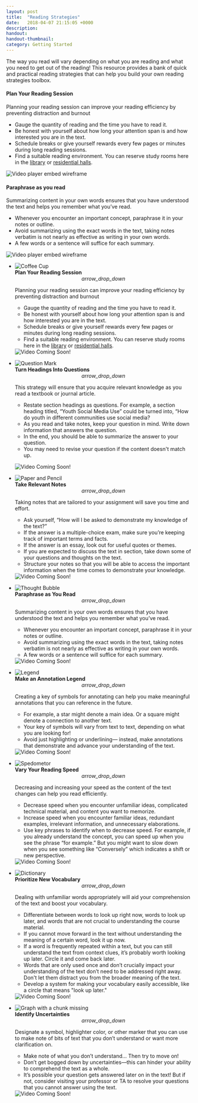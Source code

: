 ```yaml
---
layout: post
title:  "Reading Strategies"
date:   2018-04-07 21:15:05 +0000
description: 
handout:
handout-thumbnail:
category: Getting Started
---
```

The way you read will vary depending on what you are reading and what you need to get out of the reading! This resource provides a bank of quick and practical reading strategies that can help you build your own reading strategies toolbox.  


<!-- this is a comment, we use comments to write notes that only appear in code -->
<!-- we also use comment to mark off sections of code to make things easier to read and scan -->
<!-- for example, in the code below, there is a start statement and an end statement to help us scan and read through the code. -->

<!-- Start Plan Your Reading Session 2 -->
<div class="card">
    <div class="card-content">
        <div class="row">
            <div class="col s12 m6">
                <h4>Plan Your Reading Session</h4>
                <p>Planning your reading session can improve your reading efficiency by preventing distraction and burnout</p>
                <ul class="browser-default activator">
                    <li>Gauge the quantity of reading and the time you have to read it.</li>
                    <li>Be honest with yourself about how long your attention span is and how interested you are in the text.</li>
                <li>Schedule breaks or give yourself rewards every few pages or minutes during long reading sessions.</li>
                <li>Find a suitable reading environment. You can reserve study rooms here in the <a href="http://www.library.ucla.edu/clicc/study-rooms" target="blank">library</a> or <a href="https://reslife.ucla.edu/reserve/" target="blank">residential halls</a>.</li>
                </ul>
            </div>
            <div class="col s12 m6">
                <!--add video embed code here--><img class="tooltipped responsive-img" data-position="left" data-tooltip="Placeholder for embedded video" alt="Video player embed wireframe" src="{{site.baseurl}}/assets/img/coming_soon.png">
            </div>
        </div>
    </div>
</div>
<!-- End Plan Your Reading Session 2 -->

<!-- Start Paraphrase as you read 2 -->
<div class="card">
    <div class="card-content">
        <div class="row">
            <div class="col s12 m6">
                <h4>Paraphrase as you read</h4>
                <p>Summarizing content in your own words ensures that you have understood the text and helps you remember what you’ve read.</p>
                <ul class="browser-default activator">
                    <li>Whenever you encounter an important concept, paraphrase it in your notes or outline.</li>
                    <li>Avoid summarizing using the exact words in the text, taking notes verbatim is not nearly as effective as writing in your own words.</li>
                    <li>A few words or a sentence will suffice for each summary.</li>
                </ul>
            </div>
            <div class="col s12 m6">
                <!--add video embed code here--><img class="tooltipped responsive-img" data-position="left" data-tooltip="Placeholder for embedded video" alt="Video player embed wireframe" src="{{site.baseurl}}/assets/img/coming_soon.png">
            </div>
        </div>
    </div>
</div>
<!-- End Paraphrase as you read 2 -->


<!-- Start Plan Your Reading Session -->
<ul class="collapsible" data-collapsible="expandable">
    <li>
    <div class="collapsible-header row z-depth-1 hoverable blue grey lighten-5 col s12">
         <div class="row valign-wrapper col m6">
         <div class=" col s3">
              <img src="{{site.baseurl}}/assets/img/plan.png" alt="Coffee Cup" class="responsive-img"> 
        </div>
       <div class="col s9">
             <b><span class="black-text">
                Plan Your Reading Session
                 </span></b>
             </div>
       </div>
       <div class="row col m6"><center><i class="material-icons md-36">arrow_drop_down</i></center></div>
    </div>
    <div class="collapsible-body">
        <div class="row">
            <div class="col s12 m7 smalltext">
                <p>Planning your reading session can improve your reading efficiency by preventing distraction and burnout</p> <!--experiment with setting at p level -->
                <ul class="browser-default"><li>Gauge the quantity of reading and the time you have to read it.</li>
                <li>Be honest with yourself about how long your attention span is and how interested you are in the text.</li>
                <li>Schedule breaks or give yourself rewards every few pages or minutes during long reading sessions.</li>
                <li>Find a suitable reading environment. You can reserve study rooms here in the <a href="http://www.library.ucla.edu/clicc/study-rooms" target="blank">library</a> or <a href="https://reslife.ucla.edu/reserve/" target="blank">residential halls</a>.</li>
                </ul>
            </div>
            <div class="col s12 m5">
                <img src="{{site.baseurl}}/assets/img/coming_soon.png" alt="Video Coming Soon!" class="responsive-img">
            </div>
        </div>
    </div>
    </li>
    </ul>
 <!-- End Plan Your Reading Session profile -->
 
 <!-- Start Turn Headings Into Questions -->
<ul class="collapsible" data-collapsible="expandable">
    <li>
    <div class="collapsible-header row z-depth-1 hoverable blue grey lighten-5 col s12">
         <div class="row valign-wrapper col m6">
         <div class=" col s3">
              <img src="{{site.baseurl}}/assets/img/questions.png" alt="Question Mark" class="responsive-img"> 
        </div>
       <div class="col s9">
             <b><span class="black-text"> <!-- should this be a heading? -->
                Turn Headings Into Questions
                 </span></b>
             </div>
       </div>
       <div class=" row col m6"><center><i class="material-icons md-36">arrow_drop_down</i></center></div>
    </div>
    <div class="collapsible-body">
        <div class="row">
            <div class="col s12 m7 smalltext"> <!-- trying to set at div level -->
                <p>This strategy will ensure that you acquire relevant knowledge as you read a textbook or journal article.
                <ul class="browser-default"><li>Restate section headings as questions. For example, a section heading titled, “Youth Social Media Use” could be turned into, “How do youth in different communities use social media? </li>
                <li>As you read and take notes, keep your question in mind. Write down information that answers the question.</li>
                <li>In the end, you should be able to summarize the answer to your question.</li>
                <li>You may need to revise your question if the content doesn't match up.</li>
                </ul></p>
            </div>
            <div class="col s12 m5">
                <img src="{{site.baseurl}}/assets/img/coming_soon.png" alt="Video Coming Soon!" class="responsive-img">
            </div>
        </div>
    </div>
    </li>
    </ul>
 <!-- End Turn Headings Into Questions -->
  
   <!-- Start Take Relevant Notes-->
<ul class="collapsible" data-collapsible="expandable">
    <li>
    <div class="collapsible-header row z-depth-1 hoverable blue grey lighten-5 col s12">
         <div class="row valign-wrapper col m6">
         <div class=" col s3">
              <img src="{{site.baseurl}}/assets/img/notes.png" alt="Paper and Pencil" class="responsive-img"> 
        </div>
       <div class="col s9">
             <b><span class="black-text">
                Take Relevant Notes
                 </span></b>
             </div>
       </div>
       <div class=" row col m6"><center><i class="material-icons md-36">arrow_drop_down</i></center></div>
    </div>
    <div class="collapsible-body">
        <div class="row">
            <div class="col s12 m7 smalltext">
                <p>Taking notes that are tailored to your assignment will save you time and effort.</p>
                <ul class="browser-default"><li>Ask yourself, “How will I be asked to demonstrate my knowledge of the text?”</li>
                <li>If the answer is a multiple-choice exam, make sure you’re keeping track of important terms and facts.</li>
                <li>If the answer is an essay, look out for useful quotes or themes.</li>
                <li>If you are expected to discuss the text in section, take down some of your questions and thoughts on the text.</li>
                <li>Structure your notes so that you will be able to access the important information when the time comes to demonstrate your knowledge. </li>
                </ul>
            </div>
            <div class="col s12 m5">
                <img src="{{site.baseurl}}/assets/img/coming_soon.png" alt="Video Coming Soon!" class="responsive-img">
            </div>
        </div>
    </div>
    </li>
    </ul>
 <!-- End Take Relevant Notes -->
 
  <!-- Start Paraphrase as You Read -->
<ul class="collapsible" data-collapsible="expandable">
    <li>
    <div class="collapsible-header row z-depth-1 hoverable blue grey lighten-5 col s12">
         <div class="row valign-wrapper col m6">
         <div class=" col s3">
              <img src="{{site.baseurl}}/assets/img/paraphrase.png" alt="Thought Bubble" class="responsive-img"> 
        </div>
       <div class="col s9">
             <b><span class="black-text">
                Paraphrase as You Read
                 </span></b>
             </div>
       </div>
       <div class=" row col m6"><center><i class="material-icons md-36">arrow_drop_down</i></center></div>
    </div>
    <div class="collapsible-body">
        <div class="row">
            <div class="col s12 m7 smalltext">
                <p>Summarizing content in your own words ensures that you have understood the text and helps you remember what you’ve read.</p>
                <ul class="browser-default"><li>Whenever you encounter an important concept, paraphrase it in your notes or outline.</li>
                <li>Avoid summarizing using the exact words in the text, taking notes verbatim is not nearly as effective as writing in your own words.</li>
                <li>A few words or a sentence will suffice for each summary.</li>
                </ul>
            </div>
            <div class="col s12 m5">
                <img src="{{site.baseurl}}/assets/img/coming_soon.png" alt="Video Coming Soon!" class="responsive-img">
            </div>
        </div>
    </div>
    </li>
    </ul>
 <!-- End Paraphrase as You Read  -->

  <!-- Start Make an Annotation Legend -->
<ul class="collapsible" data-collapsible="expandable">
    <li>
    <div class="collapsible-header row z-depth-1 hoverable blue grey lighten-5 col s12">
         <div class="row valign-wrapper col m6">
         <div class=" col s3">
              <img src="{{site.baseurl}}/assets/img/annotation.png" alt="Legend" class="responsive-img"> 
        </div>
       <div class="col s9">
             <b><span class="black-text">
                Make an Annotation Legend
                 </span></b>
             </div>
       </div>
       <div class=" row col m6"><center><i class="material-icons md-36">arrow_drop_down</i></center></div>
    </div>
    <div class="collapsible-body">
        <div class="row">
            <div class="col s12 m7 smalltext">
                <p>Creating a key of symbols for annotating can help you make meaningful annotations that you can reference in the future.</p>
                <ul class="browser-default"><li>For example, a star might denote a main idea. Or a square might denote a connection to another text.</li>
                <li>Your key of symbols will vary from text to text, depending on what you are looking for!</li>
                <li>Avoid just highlighting or underlining— instead, make annotations that demonstrate and advance your understanding of the text.</li>
                </ul>
            </div>
            <div class="col s12 m5">
                <img src="{{site.baseurl}}/assets/img/coming_soon.png" alt="Video Coming Soon!" class="responsive-img">
            </div>
        </div>
    </div>
    </li>
    </ul>
 <!-- End Make an Annotation Legend  -->
 
 <!-- Start Vary Your Reading Speed-->
<ul class="collapsible" data-collapsible="expandable">
    <li>
    <div class="collapsible-header row z-depth-1 hoverable blue grey lighten-5 col s12">
         <div class="row valign-wrapper col m6">
         <div class=" col s3">
              <img src="{{site.baseurl}}/assets/img/speed.png" alt="Spedometor" class="responsive-img"> 
        </div>
       <div class="col s9">
             <b><span class="black-text">
                Vary Your Reading Speed
                 </span></b>
             </div>
       </div>
       <div class=" row col m6"><center><i class="material-icons md-36">arrow_drop_down</i></center></div>
    </div>
     <div class="collapsible-body">
         <div class="row">
             <div class="col s12 m7 smalltext">
                 <p>Decreasing and increasing your speed as the content of the text changes can help you read efficiently.</p>
                 <ul class="browser-default"><li>Decrease speed when you encounter unfamiliar ideas, complicated technical material, and content you want to memorize.</li>
                 <li>Increase speed when you encounter familiar ideas, redundant examples, irrelevant information, and unnecessary elaborations.</li>
                 <li>Use key phrases to identify when to decrease speed. For example, if you already understand the concept, you can speed up when you see the phrase “for example.” But you might want to slow down when you see something like “Conversely” which indicates a shift or new perspective.</li>
                </ul>
            </div>
             <div class="col s12 m5">
                 <img src="{{site.baseurl}}/assets/img/coming_soon.png" alt="Video Coming Soon!" class="responsive-img">
            </div>
         </div>
     </div>
     </li>
     </ul>
  <!-- End Vary Your Reading Speed -->
  
  <!-- New Vocabulary -->
 <ul class="collapsible" data-collapsible="expandable">
    <li>
    <div class="collapsible-header row z-depth-1 hoverable blue grey lighten-5 col s12">
         <div class="row valign-wrapper col m6">
         <div class=" col s3">
              <img src="{{site.baseurl}}/assets/img/vocabulary.png" alt="Dictionary" class="responsive-img"> 
        </div>
       <div class="col s9">
             <b><span class="black-text">
                Prioritize New Vocabulary
                 </span></b>
             </div>
       </div>
       <div class=" row col m6"><center><i class="material-icons md-36">arrow_drop_down</i></center></div>
    </div>
     <div class="collapsible-body">
         <div class="row">
             <div class="col s12 m7 smalltext">
                 <p>Dealing with unfamiliar words appropriately will aid your comprehension of the text and boost your vocabulary.</p>
                 <ul class="browser-default"><li>Differentiate between words to look up right now, words to look up later, and words that are not crucial to understanding the course material.</li>
                <li>If you cannot move forward in the text without understanding the meaning of a certain word, look it up now. </li>
                 <li>If a word is frequently repeated within a text, but you can still understand the text from context clues, it’s probably worth looking up later. Circle it and come back later.</li>
                 <li>Words that are only used once and don’t crucially impact your understanding of the text don’t need to be addressed right away. Don't let them distract you from the broader meaning of the text.</li>
                     <li>Develop a system for making your vocabulary easily accessible, like a circle that means "look up later."</li>
                 </ul>
             </div>
             <div class="col s12 m5">
                 <img src="{{site.baseurl}}/assets/img/coming_soon.png" alt="Video Coming Soon!" class="responsive-img">
             </div>
         </div>
     </div>
     </li>
     </ul>
  <!-- New Vocabulary -->
 
 <!-- Start Identifying Uncertainties -->
<ul class="collapsible" data-collapsible="expandable">
    <li>
    <div class="collapsible-header row z-depth-1 hoverable blue grey lighten-5 col s12">
         <div class="row valign-wrapper col m6">
         <div class=" col s3">
              <img src="{{site.baseurl}}/assets/img/uncertainties.png" alt="Graph with a chunk missing" class="responsive-img"> 
        </div>
       <div class="col s9">
             <b><span class="black-text">
                Identify Uncertainties
                 </span></b>
             </div>
       </div>
       <div class=" row col m6"><center><i class="material-icons md-36">arrow_drop_down</i></center></div>
    </div>
     <div class="collapsible-body">
         <div class="row">
            <div class="col s12 m7 smalltext">
                 <p>Designate a symbol, highlighter color, or other marker that you can use to make note of bits of text that you don’t understand or want more clarification on.</p>
                 <ul class="browser-default"><li>Make note of what you don’t understand… Then try to move on! </li>
                 <li>Don’t get bogged down by uncertainties—this can hinder your ability to comprehend the text as a whole.</li>
                 <li>It’s possible your question gets answered later on in the text! But if not, consider visiting your professor or TA to resolve your questions that you cannot answer using the text.</li>
                 </ul>
             </div>
             <div class="col s12 m5">
                 <img src="{{site.baseurl}}/assets/img/coming_soon.png" alt="Video Coming Soon!" class="responsive-img">
             </div>
         </div>
     </div>
     </li>
     </ul>
  <!-- End Identifying Uncertainties -->
